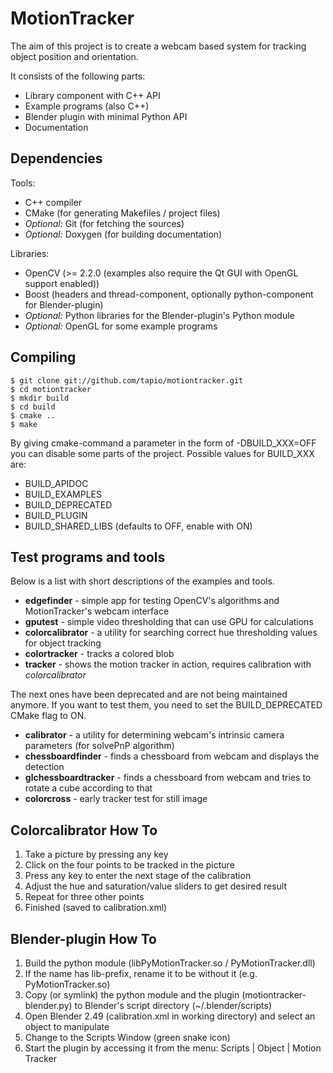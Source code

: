 MotionTracker
=============

The aim of this project is to create a webcam based system for tracking object position and orientation.

It consists of the following parts:

* Library component with C++ API
* Example programs (also C++)
* Blender plugin with minimal Python API
* Documentation


Dependencies
------------

Tools:

* C++ compiler
* CMake (for generating Makefiles / project files)
* _Optional:_ Git (for fetching the sources)
* _Optional:_ Doxygen (for building documentation)

Libraries:

* OpenCV (>= 2.2.0 (examples also require the Qt GUI with OpenGL support enabled))
* Boost (headers and thread-component, optionally python-component for Blender-plugin)
* _Optional:_ Python libraries for the Blender-plugin's Python module
* _Optional:_ OpenGL for some example programs


Compiling
---------
    $ git clone git://github.com/tapio/motiontracker.git
    $ cd motiontracker
    $ mkdir build
    $ cd build
    $ cmake ..
    $ make


By giving cmake-command a parameter in the form of -DBUILD\_XXX=OFF you can disable some parts of the project. Possible values for BUILD\_XXX are:

* BUILD_APIDOC
* BUILD_EXAMPLES
* BUILD_DEPRECATED
* BUILD_PLUGIN
* BUILD\_SHARED\_LIBS (defaults to OFF, enable with ON)

<!-- (Note to people who read the plain text version instead of formatted: backslash-underscore means just underscore.) -->


Test programs and tools
-----------------------
Below is a list with short descriptions of the examples and tools.

* __edgefinder__ - simple app for testing OpenCV's algorithms and MotionTracker's webcam interface
* __gputest__ - simple video thresholding that can use GPU for calculations
* __colorcalibrator__ - a utility for searching correct hue thresholding values for object tracking
* __colortracker__ - tracks a colored blob
* __tracker__ - shows the motion tracker in action, requires calibration with _colorcalibrator_

The next ones have been deprecated and are not being maintained anymore. If you want to test them, you need to set the BUILD\_DEPRECATED CMake flag to ON.

* __calibrator__ - a utility for determining webcam's intrinsic camera parameters (for solvePnP algorithm)
* __chessboardfinder__ - finds a chessboard from webcam and displays the detection
* __glchessboardtracker__ - finds a chessboard from webcam and tries to rotate a cube according to that
* __colorcross__ - early tracker test for still image


Colorcalibrator How To
----------------------
1. Take a picture by pressing any key
2. Click on the four points to be tracked in the picture
3. Press any key to enter the next stage of the calibration
4. Adjust the hue and saturation/value sliders to get desired result
5. Repeat for three other points
6. Finished (saved to calibration.xml)


Blender-plugin How To
---------------------
1. Build the python module (libPyMotionTracker.so / PyMotionTracker.dll)
2. If the name has lib-prefix, rename it to be without it (e.g. PyMotionTracker.so)
3. Copy (or symlink) the python module and the plugin (motiontracker-blender.py) to Blender's script directory (~/.blender/scripts)
4. Open Blender 2.49 (calibration.xml in working directory) and select an object to manipulate
5. Change to the Scripts Window (green snake icon)
6. Start the plugin by accessing it from the menu: Scripts | Object | Motion Tracker

